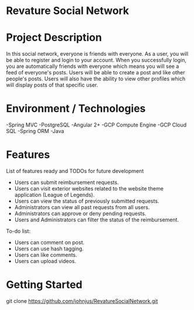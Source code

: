 # Revature Social Network

# Project Description
In this social network, everyone is friends with everyone. As a user, you will be able to register and login to your account. When you successfully login, you are automatically friends with everyone which means you will see a feed of everyone's posts. Users will be able to create a post and like other people's posts. Users will also have the ability to view other profiles which will display posts of that specific user.

# Environment / Technologies
-Spring MVC
-PostgreSQL
-Angular 2+
-GCP Compute Engine
-GCP Cloud SQL
-Spring ORM
-Java

# Features

List of features ready and TODOs for future development

- Users can submit reimbursement requests.
- Users can visit exterior websites related to the website theme application (League of Legends).
- Users can view the status of previously submitted requests.
- Administrators can view all past requests from all users.
- Administrators can approve or deny pending requests.
- Users and Administrators can filter the status of the reimbursement.

To-do list:

- Users can comment on post.
- Users can use hash tagging.
- Users can like comments.
- Users can upload videos.

# Getting Started 

git clone https://github.com/johnjus/RevatureSocialNetwork.git
